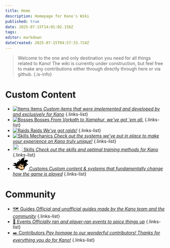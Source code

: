 ```yaml
---
title: Home
description: Homepage for Kano's Wiki
published: true
date: 2025-07-15T14:01:02.156Z
tags: 
editor: markdown
dateCreated: 2025-07-15T04:57:33.724Z
---
```


> Welcome to the one and only destination you need for all things related to Kano! The wiki is currently under construction, but feel free to make any contributions either through directly through here or via github. 
{.is-info}


# Custom Content
- [![Items](https://oldschool.runescape.wiki/images/Inventory.png?d4795) Items *Custom items that were implemented and developed by and exclusively for Kano*](/items/index)
{.links-list}
- [![Bosses](https://oldschool.runescape.wiki/images/Vorki.png?03aa0) Bosses *From Vorkath to Xamphur, we've got 'em all.*](/bosses/index)
{.links-list}
- [![Raids](https://oldschool.runescape.wiki/images/Olmlet.png?d8722) Raids *We've got raids!*](/bosses/index)
{.links-list}
- [![Skills](https://oldschool.runescape.wiki/images/Stats_icon.png?1b467) Mechanics *Check out the systems we've put in place to make your experience on Kano truly unique!*](/game-mechanics/index)
{.links-list}
- [<img class="stats" src="https://oldschool.runescape.wiki/images/Stats_icon.png?1b467" width="30" height="23"> Skills *Check out the skills and optimal training methods for Kano*](/skilling/index)
{.links-list}
- [<img class="goku" src="/images/goku.png" width="48" height="40">  Customs *Custom content & systems that fundamentally change how the game is played*](/custom/index)
{.links-list}
# Community
- [🗺️ Guides *Official and unofficial guides made by the Kano team and the community*](/guides/index)
{.links-list}
- [🎉 Events *Officially ran and player-ran events to spice things up*](/events/index)
{.links-list}
- [✒️ Contributors *Pay homage to our wonderful contributors! Thanks for everything you do for Kano!*](/contributors/index)
{.links-list}